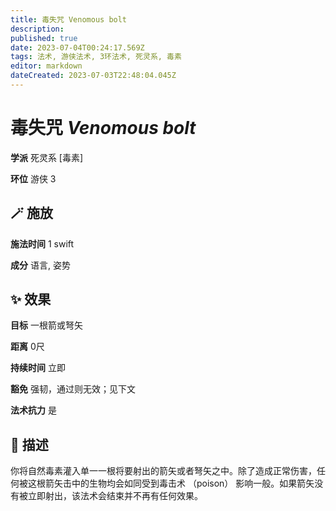 ```yaml
---
title: 毒失咒 Venomous bolt
description: 
published: true
date: 2023-07-04T00:24:17.569Z
tags: 法术, 游侠法术, 3环法术, 死灵系, 毒素
editor: markdown
dateCreated: 2023-07-03T22:48:04.045Z
---
```


# **毒失咒** *Venomous bolt*

**学派** 死灵系 \[毒素\] 

**环位** 游侠 3

## 🪄 施放

**施法时间** 1 swift

**成分** 语言, 姿势

## ✨ 效果 

**目标** 一根箭或弩矢 

**距离** 0尺  

**持续时间** 立即 

**豁免** 强韧，通过则无效；见下文

**法术抗力** 是

## 📖 描述

你将自然毒素灌入单一一根将要射出的箭矢或者弩矢之中。除了造成正常伤害，任何被这根箭矢击中的生物均会如同受到毒击术 （poison） 影响一般。如果箭矢没有被立即射出，该法术会结束并不再有任何效果。
    